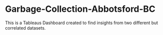 # Garbage-Collection-Abbotsford-BC
This is a Tableaus Dashboard created to find insights from two different but correlated datasets. 
